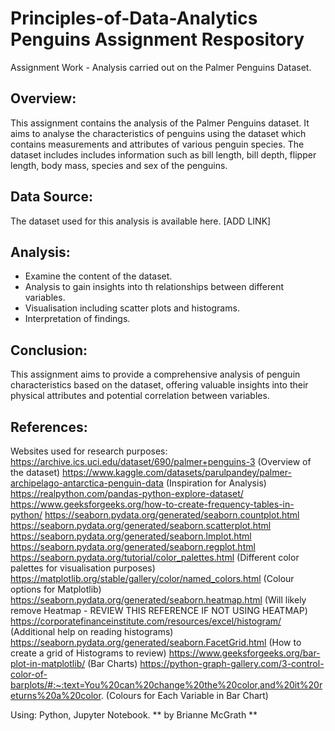 # Principles-of-Data-Analytics Penguins Assignment Respository 

Assignment Work - Analysis carried out on the Palmer Penguins Dataset.  

## Overview: 
This assignment contains the analysis of the Palmer Penguins dataset. It aims to analyse the characteristics of penguins using the dataset which contains measurements and attributes of various penguin species. The dataset includes includes information such as bill length, bill depth, flipper length, body mass, species and sex of the penguins. 

## Data Source: 
The dataset used for this analysis is available here. [ADD LINK]

## Analysis: 
- Examine the content of the dataset. 
- Analysis to gain insights into th relationships between different variables. 
- Visualisation including scatter plots and histograms.
- Interpretation of findings.

## Conclusion: 
This assignment aims to provide a comprehensive analysis of penguin characteristics based on the dataset, offering valuable insights into their physical attributes and potential correlation between variables. 

## References: 
Websites used for research purposes: 
https://archive.ics.uci.edu/dataset/690/palmer+penguins-3 (Overview of the dataset)
https://www.kaggle.com/datasets/parulpandey/palmer-archipelago-antarctica-penguin-data (Inspiration for Analysis)
https://realpython.com/pandas-python-explore-dataset/
https://www.geeksforgeeks.org/how-to-create-frequency-tables-in-python/
https://seaborn.pydata.org/generated/seaborn.countplot.html
https://seaborn.pydata.org/generated/seaborn.scatterplot.html
https://seaborn.pydata.org/generated/seaborn.lmplot.html 
https://seaborn.pydata.org/generated/seaborn.regplot.html
https://seaborn.pydata.org/tutorial/color_palettes.html (Different color palettes for visualisation purposes)
https://matplotlib.org/stable/gallery/color/named_colors.html (Colour options for Matplotlib)
https://seaborn.pydata.org/generated/seaborn.heatmap.html (Will likely remove Heatmap - REVIEW THIS REFERENCE IF NOT USING HEATMAP)
https://corporatefinanceinstitute.com/resources/excel/histogram/ (Additional help on reading histograms)
https://seaborn.pydata.org/generated/seaborn.FacetGrid.html (How to create a grid of Histograms to review)
https://www.geeksforgeeks.org/bar-plot-in-matplotlib/ (Bar Charts)
https://python-graph-gallery.com/3-control-color-of-barplots/#:~:text=You%20can%20change%20the%20color,and%20it%20returns%20a%20color. (Colours for Each Variable in Bar Chart)

Using: Python, Jupyter Notebook. 
** by Brianne McGrath **
